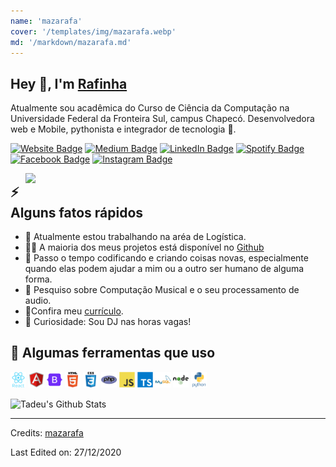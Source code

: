 ```yaml
---
name: 'mazarafa'
cover: '/templates/img/mazarafa.webp'
md: '/markdown/mazarafa.md'
---
```





<h2>Hey 👋, I'm <a href="https://mazarafa.github.io/">Rafinha</a></h2>
<p>Atualmente sou acadêmica do Curso de Ciência da Computação na Universidade Federal da Fronteira Sul, campus Chapecó.            
    Desenvolvedora web e Mobile, pythonista e integrador de tecnologia 🎯.
</p>
<p>
    <a href="https://mazarafa.github.io/" target="_blank" rel="noreferrer"><img src="https://img.shields.io/badge/-mazarafa.github.io-4E69C8?style=flat-square&amp;labelColor=4E69C8&amp;logo=Firefox&amp;link=https://mazarafa.github.io/" target="_blank" rel="noreferrer" alt="Website Badge"></a> 
    <a href="https://medium.com/@mazarafa" target="_blank" rel="noreferrer"><img src="https://img.shields.io/badge/-@mazarafa-14c767?style=flat-square&amp;labelColor=14c767&amp;logo=Medium&amp;link=https://medium.com/mazarafa" alt="Medium Badge"></a> 
    <a href="https://www.linkedin.com/in/mazarafa/" target="_blank" rel="noreferrer"><img src="https://img.shields.io/badge/-@mazarafa-0077B5?style=flat-square&amp;labelColor=0077B5&amp;logo=LinkedIn&amp;link=https://www.linkedin.com/in/mazarafa/" alt="LinkedIn Badge"></a> 
    <a href="https://open.spotify.com/user/avellar_7" target="_blank" rel="noreferrer"><img src="https://img.shields.io/badge/-@avellar_7%20-1ED760?style=flat-square&amp;labelColor=fff&amp;logo=Spotify&amp;link=https://open.spotify.com/user/avellar_7" alt="Spotify Badge"></a>
    <a href="https://facebook.com/mazarafa7" target="_blank" rel="noreferrer"><img src="https://img.shields.io/badge/-@mazarafa-1ca0f1?style=flat&labelColor=1ca0f1&logo=facebook&logoColor=white&link=https://facebook.com/mazarafa7" alt="Facebook Badge"></a> 
    <a href="https://instagram.com/mazarafa" target="_blank" rel="noreferrer"><img src="https://img.shields.io/badge/-@mazarafa-purple?style=flat&logo=instagram&logoColor=white&link=https://instagram.com/mazarafa/" alt="Instagram Badge"></a>
    <!-- <a href="rafinha.dev@outlook.com"><img scr="https://img.shields.io/badge/-rafinha.dev-c14438?style=flat&logo=Outlook&logoColor=white&link=mailto:rafinha.dev@outlook.com" alt="Outlook Badge"></a> -->
</p>

<img align="right" src="https://media.giphy.com/media/9gISqB3tncMmY/giphy.gif" width="480" />
<h2>⚡️ Alguns fatos rápidos</h2>
<ul>
    <li>🔭 Atualmente estou trabalhando na aréa de Logística.</li>
    <li>👨‍💻 A maioria dos meus projetos está disponível no <a href="https://github.com/mazarafa">Github</a></li>
    <li>💬 Passo o tempo codificando e criando coisas novas, especialmente quando elas podem ajudar a mim ou a outro ser humano de alguma forma.</li>
    <li> 🔎 Pesquiso sobre Computação Musical e o seu processamento de audio.</li>
    <li>📙Confira meu <a href="https://mazarafa.github.io/">currículo</a>.</li>
    <li>🎉 Curiosidade: Sou DJ nas horas vagas!</li>
</ul>
<h2>🚀 Algumas ferramentas que uso</h2>
<p align="left">
    <img src="https://raw.githubusercontent.com/devicons/devicon/master/icons/react/react-original-wordmark.svg" alt="react" width="25" height="25" />
    <img src="https://raw.githubusercontent.com/devicons/devicon/master/icons/angularjs/angularjs-original.svg" alt="angular-js" width="25" height="25" />
    <img src="https://raw.githubusercontent.com/devicons/devicon/master/icons/bootstrap/bootstrap-plain.svg" alt="bootstrap" width="25" height="25" />
    <img src="https://raw.githubusercontent.com/devicons/devicon/master/icons/html5/html5-original-wordmark.svg" alt="html5" width="25" height="25" />
    <img src="https://raw.githubusercontent.com/devicons/devicon/master/icons/css3/css3-original-wordmark.svg" alt="css3" width="25" height="25" />
    <img src="https://raw.githubusercontent.com/devicons/devicon/master/icons/php/php-original.svg" alt="php" width="25" height="25" />
    <img src="https://raw.githubusercontent.com/devicons/devicon/master/icons/javascript/javascript-original.svg" alt="javascript" width="25" height="25" />
    <img src="https://raw.githubusercontent.com/devicons/devicon/master/icons/typescript/typescript-original.svg" alt="typescript" width="25" height="25" />
    <img src="https://raw.githubusercontent.com/devicons/devicon/master/icons/mysql/mysql-original-wordmark.svg" alt="mysql" width="25" height="25" />
    <img src="https://raw.githubusercontent.com/devicons/devicon/master/icons/nodejs/nodejs-original-wordmark.svg" alt="nodejs" width="25" height="25" />
    <img src="https://raw.githubusercontent.com/devicons/devicon/master/icons/python/python-original-wordmark.svg" alt="python" width="25" height="25" />
    
</p>


<img align="center" src="https://github-readme-stats.vercel.app/api?username=mazarafa&show_icons=true&hide_border=true" alt="Tadeu's Github Stats">

-----
Credits: [mazarafa](https://github.com/mazarafa)

Last Edited on: 27/12/2020